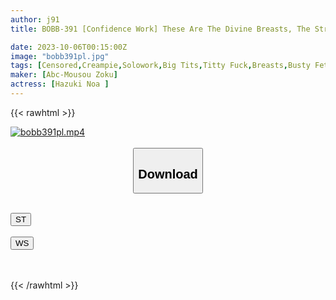 ```yaml
---
author: j91
title: BOBB-391 [Confidence Work] These Are The Divine Breasts, The Strongest Breasts Recognized By The Boin Master, And We Will Give You A Video Of The Breasts That Are Thoroughly ``licked And Sucked'' To The World's Breast Fetishists! ! Boin “Ao Hazuki” Box

date: 2023-10-06T00:15:00Z
image: "bobb391pl.jpg"
tags: [Censored,Creampie,Solowork,Big Tits,Titty Fuck,Breasts,Busty Fetish	]
maker: [Abc-Mousou Zoku]
actress: [Hazuki Noa ]
---
```



{{< rawhtml >}}

<div class="video" data-videoid="XBPr7GGr0JsZ9Y">
    <a href="javascript:;">
        <img src="https://my.j91.asia/posts/bobb391pl/bobb391pl.jpg" width="WIDTH" height="HEIGHT" alt="bobb391pl.mp4" loading="lazy">
    </a>
</div>

<script type="text/javascript" src="https://j91.asia/asset/on-demand-st.js"></script>

<br>
  <link rel="stylesheet" href="https://j91.asia/asset/bs5.css">
  
  <center>
  <button class="btn btn-primary" type="button" data-bs-toggle="collapse" data-bs-target=".multi-collapse" aria-expanded="false" aria-controls="multiCollapseExample1 multiCollapseExample2"><h2>Download</h2></button></center>
</p>
<div class="row">
  <div class="col">
    <div class="collapse multi-collapse" id="multiCollapseExample1">
      <div class="card card-body">
	      	      <br>
<div class="buttons">  
<a href="https://streamtape.to/v/XBPr7GGr0JsZ9Y"><button class="btn-hover color-3"><i class="fa fa-download"></i> ST</button></a></div>
    </div>
  </div>
</div>
  <div class="col">
    <div class="collapse multi-collapse" id="multiCollapseExample2">
      <div class="card card-body">
	      <br>
<div class="buttons">
    <a href="https://wolfstream.tv/6zblzzyimoy0"><button class="btn-hover color-9"><i class="fa fa-download"></i> WS</button></a></div>
<br><br>
      </div>
    </div>
  </div>
</div>

{{< /rawhtml >}}
